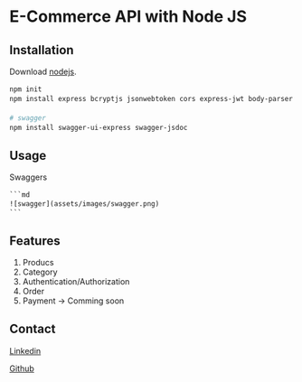 # E-Commerce API with Node JS

## Installation

Download [nodejs](https://nodejs.org/en).

```bash
npm init
npm install express bcryptjs jsonwebtoken cors express-jwt body-parser morgan mongoose

# swagger
npm install swagger-ui-express swagger-jsdoc
```

## Usage

Swaggers

    ```md
    ![swagger](assets/images/swagger.png)
    ```

## Features

1. Producs
2. Category
3. Authentication/Authorization
4. Order
5. Payment -> Comming soon

## Contact

[Linkedin](https://www.linkedin.com/in/trinhhuynh98/)

[Github](https://github.com/TrinhHuynh98)

